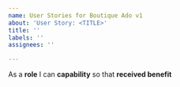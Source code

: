 ```yaml
---
name: User Stories for Boutique Ado v1
about: 'User Story: <TITLE>'
title: ''
labels: ''
assignees: ''

---
```


As a **role** I can **capability** so that **received benefit**
